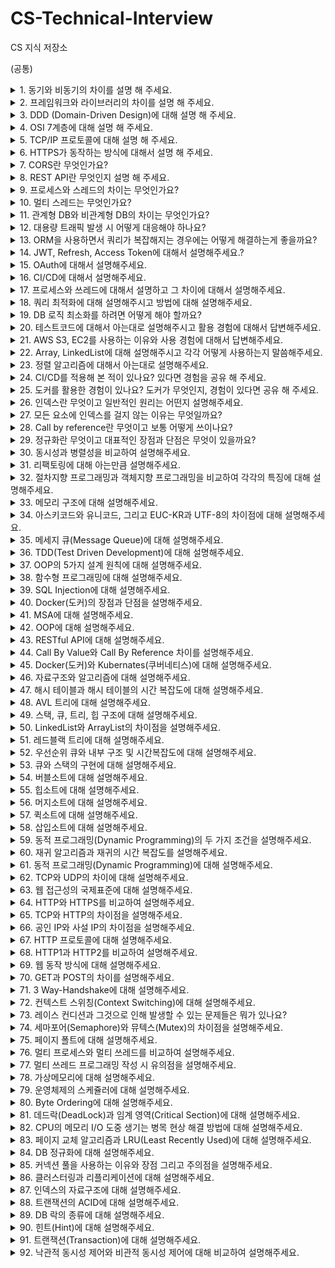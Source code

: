 # CS-Technical-Interview
CS 지식 저장소


(공통)

  <details>
    <summary>1. 동기와 비동기의 차이를 설명 해 주세요.</summary> 
    <br>
    <p>동기는 하나의 작업이 끝날 때까지 다른 작업을 시작하지 않고, 먼저 시작한 작업이 끝나면 새로운 작업을 시작하는 방식입니다. 작업이 직렬로 배치되어 실행되고, 작업 실행의 순서가 정해져 있는 것이 동기 방식입니다.</p>
    <p>비동기는 먼저 시작된 작업의 완료 여부와는 상관없이 새로운 작업을 시작하는 방식입니다. 작업이 병렬로 배치되어 실행되고, 작업의 순서가 확실하지 않아서 나중에 시작된 작업이 먼저 끝나는 경우도 발생합니다. 이와 같은 방식이 비동기 방식입니다.</p>
  </details>

  <details>
    <summary>2. 프레임워크와 라이브러리의 차이를 설명 해 주세요.</summary>
    <br>
    <p>프레임워크와 라이브러리의 주요 차이점은 제어의 흐름에 있습니다.</p>
    <p>프레임워크는 전체적인 프로그램의 흐름을 제어하는 구조나 틀입니다. 프레임워크가 정한 규칙과 구조 안에서 개발자는 필요한 부분을 채워 넣습니다. 예를 들어, 식당에서 메뉴를 선택할 수 있지만, 그 과정은 식당이 정한 흐름에 따릅니다.</p>
    <p>라이브러리는 일련의 함수나 메서드 모음이며, 개발자가 필요할 때 가져와서 사용합니다. 다시 말해, 개발자가 직접 제어합니다. 예를 들어, 책을 읽을 때 원하는 책을 직접 골라서 읽는 것과 같습니다.</p>
    <p>따라서, 라이브러리는 개발자가 선택하여 사용하는 도구이고, 프레임워크는 전체적인 틀과 규칙에 따라 개발을 진행하는 환경입니다.</p>
  </details>

  <details>
    <summary>3. DDD (Domain-Driven Design)에 대해 설명 해 주세요.</summary>
    <br>
    <p>Domain-Driven Design (DDD)은 복잡한 소프트웨어 프로젝트를 처리하기 위한 접근 방식으로, 비즈니스 도메인의 복잡성을 관리하고 반영하는 데 중점을 둡니다. DDD의 핵심은 소프트웨어의 구조와 언어가 그 비즈니스 도메인의 전문 용어와 밀접하게 일치해야 한다는 것입니다. 이 접근 방식을 통해 개발자와 비즈니스 전문가 간의 커뮤니케이션이 개선되고, 소프트웨어의 품질과 유지 보수성이 향상됩니다.

DDD는 크게 네 가지 기본 요소로 구성됩니다:

도메인 모델: 비즈니스 문제를 추상화한 모델로, 도메인의 핵심 개념과 관계를 표현합니다. 이 모델은 개발 과정 전반에 걸쳐 비즈니스 로직의 기반이 됩니다.

유비쿼터스 언어(Ubiquitous Language): 개발자와 비즈니스 전문가가 공유하는, 도메인 모델을 기반으로 한 언어입니다. 이 언어는 커뮤니케이션의 모호함을 줄이고, 모든 이해당사자가 동일한 용어를 사용하도록 보장합니다.

경계 컨텍스트(Bounded Context): 도메인이 서로 다른 모델을 가질 수 있는 명확한 경계를 정의합니다. 각 경계 컨텍스트 내에서는 유니크한 모델과 유비쿼터스 언어가 사용됩니다. 이를 통해 복잡성을 관리하고, 모델 간의 간섭을 최소화합니다.

도메인 로직의 패턴: DDD에서는 엔티티, 값 객체, 서비스, 리포지토리, 애그리게잇 등의 패턴을 사용하여 도메인 로직을 구조화하고 구현합니다. 이 패턴들은 도메인 모델을 효과적으로 설계하고 구현하는 데 도움을 줍니다.

DDD를 통해 개발팀은 비즈니스 요구 사항을 더 잘 이해하고, 유연하며 유지 보수가 용이한 소프트웨어를 개발할 수 있습니다.</p>
  </details>

  <details>
    <summary>4. OSI 7계층에 대해 설명 해 주세요.</summary>
    <br>
    <p>OSI 7계층 모델은 네트워크 통신에서 데이터가 전송되는 과정을 7개의 계층으로 나눈 것입니다. 각 계층은 특정 기능을 담당하며, 데이터가 상위 계층에서 하위 계층으로 내려가면서 필요한 헤더 정보가 추가되고, 받는 쪽에서는 이 과정이 역순으로 이루어지며 헤더를 해석합니다. 이 모델은 네트워크 문제를 진단하고 설계하는 데 유용합니다.

물리 계층(Physical Layer): 실제 전기적, 물리적 신호를 전송하는 계층입니다. 케이블, RJ45, 광섬유 등의 하드웨어가 여기에 해당합니다.

데이터 링크 계층(Data Link Layer): 네트워크에서 두 장치 간의 데이터 전송을 가능하게 하는 계층입니다. 이 계층은 MAC 주소를 사용하여 데이터의 오류 검출 및 재전송을 담당합니다. 이더넷, Wi-Fi가 여기에 속합니다.

네트워크 계층(Network Layer): 다른 네트워크로 데이터를 전송하는 기능을 담당합니다. 이 계층에서는 IP 주소를 사용하여 데이터를 목적지까지 라우팅합니다. 대표적으로 IP가 이에 해당합니다.

전송 계층(Transport Layer): 데이터의 전송을 관리하며, 통신을 위한 포트 번호를 사용합니다. TCP(신뢰성 있는 데이터 전송을 보장)와 UDP(더 빠르지만 신뢰성이 낮은 전송)가 이 계층에 속합니다.

세션 계층(Session Layer): 통신 세션을 관리하며, 데이터 교환의 시작과 끝을 담당합니다. 애플리케이션 간의 세션을 설정, 관리, 종료하는 역할을 합니다.

표현 계층(Presentation Layer): 데이터의 표현 형식(인코딩)을 담당합니다. 데이터 압축, 암호화, 변환 등을 처리하여 애플리케이션이 이해할 수 있는 형태로 변환합니다.

응용 계층(Application Layer): 최종 사용자와 직접적으로 상호작용하는 계층입니다. 웹 브라우저, 이메일 클라이언트 등 사용자가 사용하는 응용 프로그램이 여기에 속합니다.

이 계층적 접근 방식은 문제를 효율적으로 진단하고, 네트워크 기능을 분할하여 관리하기 용이하게 만듭니다.</p>
  </details>

  <details>
    <summary>5. TCP/IP 프로토콜에 대해 설명 해 주세요.</summary>
    <br>
    <p>TCP/IP(Transmission Control Protocol/Internet Protocol)는 인터넷상에서 데이터를 안전하게 전송하기 위한 표준 규약(프로토콜) 집합입니다. 이는 네트워크 통신의 주요 두 가지 기능을 담당합니다.

TCP(Transmission Control Protocol)는 데이터가 목적지에 안정적으로, 순서대로, 에러 없이 도달하도록 보장합니다. 데이터를 여러 패킷으로 나누어 전송하고, 수신측에서는 이를 다시 조립합니다. 전송 중 손실이나 오류가 발견되면, 해당 패킷은 재전송됩니다.

IP(Internet Protocol)는 데이터 패킷을 송신지에서 수신지로 올바르게 전달하기 위한 주소 지정과 라우팅(경로 결정)을 담당합니다. 각 기기는 고유한 IP 주소를 가지고 있어 인터넷 상에서 서로를 식별할 수 있습니다.

TCP/IP 모델은 데이터의 효율적이고 신뢰할 수 있는 전송을 보장하여, 인터넷의 기반이 되는 기술입니다.</p>
  </details>

  <details>
    <summary>6. HTTPS가 동작하는 방식에 대해서 설명 해 주세요.</summary>
    <br>
    <p>HTTPS는 웹 통신의 보안을 강화하기 위해 HTTP에 SSL/TLS 프로토콜을 결합한 것입니다. 이 프로토콜은 데이터의 안전한 전송을 보장하기 위해 데이터 암호화, 서버 인증, 데이터 무결성 보호 기능을 제공합니다. HTTPS의 주요 동작 방식은 다음과 같습니다:

연결 설정: 클라이언트(브라우저)와 서버 간의 연결 초기에 'SSL Handshake' 과정이 진행됩니다. 이 단계에서 클라이언트와 서버는 서로 통신에 사용할 암호화 방식을 협상합니다. 

서버 인증: 클라이언트는 서버로부터 받은 디지털 인증서를 검증하여 서버의 신뢰성을 확인합니다. 인증서에는 서버의 공개 키, 인증서 발급 기관(CA), 유효 기간 등이 포함되어 있습니다. 

키 교환: 서버와 클라이언트는 공개키 암호화를 사용하여 세션 키를 안전하게 교환합니다. 이 세션 키는 이후 세션 동안 데이터를 암호화하는 데 사용됩니다. 

데이터 전송: 세션 키를 사용하여 클라이언트와 서버 간에 전송되는 데이터는 모두 암호화됩니다. 이로써 데이터를 엿보거나 수정하는 중간자 공격으로부터 보호됩니다. 

연결 종료: 통신이 끝나면 세션 키는 폐기되며, 양측은 연결을 안전하게 종료합니다.

HTTPS는 웹 통신에서 중요한 보안 메커니즘을 제공하여 개인정보 보호와 데이터 보안을 강화합니다.


또는


HTTPS의 동작 방식은 크게 세 단계로 설명할 수 있습니다. 첫째, 클라이언트와 서버 사이의 보안 연결을 설정하기 위해 SSL 핸드셰이크 과정이 진행됩니다. 이 과정에서 서버는 자신의 인증서를 클라이언트에게 제공하고, 클라이언트는 이를 검증하여 서버의 신뢰성을 확인합니다. 둘째, 핸드셰이크를 통해 클라이언트와 서버는 데이터 암호화에 사용할 세션 키를 안전하게 교환합니다. 마지막으로, 이 세션 키를 사용하여 데이터를 암호화하고 전송함으로써 중간자 공격으로부터 정보를 보호합니다.</p>
  </details>

  <details>
    <summary>7. CORS란 무엇인가요?</summary>
    <br>
    <p>CORS는 Cross-Origin Resource Sharing의 약자로, 웹 애플리케이션에서 다른 도메인 간에 자원을 공유하기 위한 보안 메커니즘입니다. 웹 브라우저의 동일 출처 정책(Same-Origin Policy)으로 인해 다른 출처에서 데이터를 요청하는 경우 보안상의 이유로 차단됩니다. CORS는 이러한 보안 정책을 우회하고, 웹 애플리케이션 간에 안전하게 데이터를 교환할 수 있도록 해줍니다.</p>
  </details>

  <details>
    <summary>8. REST API란 무엇인지 설명 해 주세요.</summary>
    <br>
    <p>REST API는 Representational State Transfer Application Programming Interface의 약자로, 웹 서비스 간에 데이터를 교환하기 위한 아키텍처 스타일입니다. REST API는 HTTP 프로토콜을 사용하며, 리소스를 URI로 식별하고, 표준 HTTP 메서드(GET, POST, PUT, DELETE 등)를 통해 리소스를 조작합니다. 주요 특징은 무상태(stateless), 클라이언트-서버 구조, 캐시 가능성, 계층화 구조 등입니다. 이를 통해 다양한 시스템 간의 상호 운용성을 높이고, 확장성과 유지 보수성을 향상시킵니다.</p>
  </details>

  <details>
    <summary>9. 프로세스와 스레드의 차이는 무엇인가요?</summary>
    <br>
    <p>프로세스는 운영체제에서 독립적으로 실행되는 프로그램 단위로, 각기 별도의 메모리를 사용해 안정성이 높지만, 서로 통신하려면 복잡한 방법이 필요합니다. 반면, 스레드는 프로세스 내에서 실행되는 작은 작업 단위로, 같은 메모리를 공유해 빠르고 간단하게 통신할 수 있지만, 하나가 문제가 생기면 같은 프로세스 내 다른 스레드에도 영향을 줄 수 있습니다.</p>
  </details>

  <details>
    <summary>10. 멀티 스레드는 무엇인가요?</summary>
    <br>
    <p>멀티 스레드는 하나의 프로세스 내에서 여러 실행 흐름을 동시에 처리하는 기술입니다. 이를 통해 CPU 자원을 효율적으로 활용하고, 프로그램의 응답성을 향상시킬 수 있습니다. 예를 들어, 하나의 스레드가 파일을 읽는 동안 다른 스레드는 사용자 입력을 처리할 수 있습니다. 이를 통해 프로그램의 성능과 반응 속도를 높이는 것이 가능해집니다.

예를 들어, Java에서는 Thread 클래스를 확장하거나 Runnable 인터페이스를 구현하여 멀티 스레드를 쉽게 생성하고 관리할 수 있습니다.

멀티 스레딩을 사용하면 자원 공유 및 동기화 문제를 고려해야 하며, 적절한 동기화 메커니즘을 통해 데이터 무결성을 유지하는 것이 중요합니다.</p>
  </details>

  <details>
    <summary>11. 관계형 DB와 비관계형 DB의 차이는 무엇인가요?</summary>
    <br>
    <p>관계형 DB는 테이블 구조로 데이터를 저장하며, SQL을 사용해 정해진 스키마에 따라 데이터를 관리합니다. 정합성과 관계를 중시하며 복잡한 쿼리와 트랜잭션에 강점이 있습니다.

비관계형 DB는 테이블 구조가 아닌 다양한 형태(문서, 키-값, 그래프 등)로 데이터를 저장하며, 스키마가 유연합니다. 대량의 데이터를 분산 저장하고, 빠르게 확장할 수 있어 비정형 데이터 처리에 유리합니다.</p>
  </details>

  <details>
    <summary>12. 대용량 트래픽 발생 시 어떻게 대응해야 하나요?</summary>
    <br>
    <p>대용량 트래픽 발생 시, 우선 자동 스케일링을 통해 서버 인스턴스를 자동으로 늘려 트래픽을 효과적으로 분산 처리합니다. 또한, 로드 밸런싱을 활용해 여러 서버에 트래픽을 나누어 병목 현상을 방지합니다. 
      캐싱을 사용해 CDN이나 캐시 서버를 통해 서버 부하를 줄이고, 코드와 쿼리 최적화로 응답 시간을 단축시킵니다. 마지막으로, 실시간 모니터링을 통해 트래픽 상태를 지속적으로 파악하고, 이상 징후 발생 시 신속하게 대응합니다.</p>
  </details>

  <details>
    <summary>13. ORM을 사용하면서 쿼리가 복잡해지는 경우에는 어떻게 해결하는게 좋을까요?</summary>
    <br>
    <p>ORM 사용 시 쿼리가 복잡해지면, select_related나 prefetch_related로 불필요한 데이터를 배제해 쿼리를 최적화하고, 복잡한 경우에는 raw()를 이용해 직접 SQL을 작성합니다. 또한, 뷰(View)나 저장 프로시저를 활용해 데이터베이스 측에서 복잡한 로직을 처리하고, 쿼리 성능을 디버깅 및 프로파일링하여 병목을 최적화하는 방식으로 문제를 해결할 수 있습니다.</p>
  </details>

  <details>
    <summary>14. JWT, Refresh, Access Token에 대해서 설명해주세요.?</summary>
    <br>
    <p></p>
  </details>

  <details>
    <summary>15. OAuth에 대해서 설명해주세요.</summary>
    <br>
    <p></p>
  </details>

  <details>
    <summary>16. CI/CD에 대해서 설명해주세요.</summary>
    <br>
    <p></p>
  </details>

  <details>
    <summary>17. 프로세스와 쓰레드에 대해서 설명하고 그 차이에 대해서 설명해주세요.</summary>
    <br>
    <p></p>
  </details>

  <details>
    <summary>18. 쿼리 최적화에 대해 설명해주시고 방법에 대해 설명해주세요.</summary>
    <br>
    <p></p>
  </details>

  <details>
    <summary>19. DB 로직 최소화를 하려면 어떻게 해야 할까요?</summary>
    <br>
    <p></p>
  </details>

  <details>
    <summary>20. 테스트코드에 대해서 아는대로 설명해주시고 활용 경험에 대해서 답변해주세요.</summary>
    <br>
    <p></p>
  </details>

  <details>
    <summary>21. AWS S3, EC2를 사용하는 이유와 사용 경험에 대해서 답변해주세요.</summary>
    <br>
    <p></p>
  </details>

  <details>
    <summary>22. Array, LinkedList에 대해 설명해주시고 각각 어떻게 사용하는지 말씀해주세요.</summary>
    <br>
    <p></p>
  </details>

  <details>
    <summary>23. 정렬 알고리즘에 대해서 아는대로 설명해주세요.</summary>
    <br>
    <p></p>
  </details>

  <details>
    <summary>24. CI/CD를 적용해 본 적이 있나요? 있다면 경험을 공유 해 주세요.</summary>
    <br>
    <p></p>
  </details>

  <details>
    <summary>25. 도커를 활용한 경험이 있나요? 도커가 무엇인지, 경험이 있다면 공유 해 주세요.</summary>
    <br>
    <p></p>
  </details>

  <details>
    <summary>26. 인덱스란 무엇이고 일반적인 원리는 어떤지 설명해주세요.</summary>
    <br>
    <p></p>
  </details>

  <details>
    <summary>27. 모든 요소에 인덱스를 걸지 않는 이유는 무엇일까요?</summary>
    <br>
    <p></p>
  </details>

  <details>
    <summary>28. Call by reference란 무엇이고 보통 어떻게 쓰이나요?</summary>
    <br>
    <p></p>
  </details>

  <details>
    <summary>29. 정규화란 무엇이고 대표적인 장점과 단점은 무엇이 있을까요?</summary>
    <br>
    <p></p>
  </details>

  <details>
    <summary>30. 동시성과 병렬성을 비교하여 설명해주세요.</summary>
    <br>
    <p></p>
  </details>

  <details>
    <summary>31. 리팩토링에 대해 아는만큼 설명해주세요.</summary>
    <br>
    <p></p>
  </details>

  <details>
    <summary>32. 절차지향 프로그래밍과 객체지향 프로그래밍을 비교하여 각각의 특징에 대해 설명해주세요.</summary>
    <br>
    <p></p>
  </details>

  <details>
    <summary>33. 메모리 구조에 대해 설명해주세요.</summary>
    <br>
    <p></p>
  </details>

  <details>
    <summary>34. 아스키코드와 유니코드, 그리고 EUC-KR과 UTF-8의 차이점에 대해 설명해주세요.</summary>
    <br>
    <p></p>
  </details>

  <details>
    <summary>35. 메세지 큐(Message Queue)에 대해 설명해주세요.</summary>
    <br>
    <p></p>
  </details>

  <details>
    <summary>36. TDD(Test Driven Development)에 대해 설명해주세요.</summary>
    <br>
    <p></p>
  </details>

  <details>
    <summary>37. OOP의 5가지 설계 원칙에 대해 설명해주세요.</summary>
    <br>
    <p></p>
  </details>

  <details>
    <summary>38. 함수형 프로그래밍에 대해 설명해주세요.</summary>
    <br>
    <p></p>
  </details>

  <details>
    <summary>39. SQL Injection에 대해 설명해주세요.</summary>
    <br>
    <p></p>
  </details>

  <details>
    <summary>40. Docker(도커)의 장점과 단점을 설명해주세요.</summary>
    <br>
    <p></p>
  </details>

  <details>
    <summary>41. MSA에 대해 설명해주세요.</summary>
    <br>
    <p></p>
  </details>

  <details>
    <summary>42. OOP에 대해 설명해주세요.</summary>
    <br>
    <p></p>
  </details>

  <details>
    <summary>43. RESTful API에 대해 설명해주세요.</summary>
    <br>
    <p></p>
  </details>

  <details>
    <summary>44. Call By Value와 Call By Reference 차이를 설명해주세요.</summary>
    <br>
    <p></p>
  </details>

  <details>
    <summary>45. Docker(도커)와 Kubernates(쿠버네티스)에 대해 설명해주세요.</summary>
    <br>
    <p></p>
  </details>

  <details>
    <summary>46. 자료구조와 알고리즘에 대해 설명해주세요.</summary>
    <br>
    <p></p>
  </details>

  <details>
    <summary>47. 해시 테이블과 해시 테이블의 시간 복잡도에 대해 설명해주세요.</summary>
    <br>
    <p></p>
  </details>

  <details>
    <summary>48. AVL 트리에 대해 설명해주세요.</summary>
    <br>
    <p></p>
  </details>

  <details>
    <summary>49. 스택, 큐, 트리, 힙 구조에 대해 설명해주세요.</summary>
    <br>
    <p></p>
  </details>

  <details>
    <summary>50. LinkedList와 ArrayList의 차이점을 설명해주세요.</summary>
    <br>
    <p></p>
  </details>

  <details>
    <summary>51. 레드블랙 트리에 대해 설명해주세요.</summary>
    <br>
    <p></p>
  </details>

  <details>
    <summary>52. 우선순위 큐와 내부 구조 및 시간복잡도에 대해 설명해주세요.</summary>
    <br>
    <p></p>
  </details>

  <details>
    <summary>53. 큐와 스택의 구현에 대해 설명해주세요.</summary>
    <br>
    <p></p>
  </details>

  <details>
    <summary>54. 버블소트에 대해 설명해주세요.</summary>
    <br>
    <p></p>
  </details>

  <details>
    <summary>55. 힙소트에 대해 설명해주세요.</summary>
    <br>
    <p></p>
  </details>

  <details>
    <summary>56. 머지소트에 대해 설명해주세요.</summary>
    <br>
    <p></p>
  </details>

  <details>
    <summary>57. 퀵소트에 대해 설명해주세요.</summary>
    <br>
    <p></p>
  </details>

  <details>
    <summary>58. 삽입소트에 대해 설명해주세요.</summary>
    <br>
    <p></p>
  </details>

  <details>
    <summary>59. 동적 프로그래밍(Dynamic Programming)의 두 가지 조건을 설명해주세요.</summary>
    <br>
    <p></p>
  </details>

  <details>
    <summary>60. 재귀 알고리즘과 재귀의 시간 복잡도를 설명해주세요.</summary>
    <br>
    <p></p>
  </details>

  <details>
    <summary>61. 동적 프로그래밍(Dynamic Programming)에 대해 설명해주세요.</summary>
    <br>
    <p></p>
  </details>

  <details>
    <summary>62. TCP와 UDP의 차이에 대해 설명해주세요.</summary>
    <br>
    <p></p>
  </details>

  <details>
    <summary>63. 웹 접근성의 국제표준에 대해 설명해주세요.</summary>
    <br>
    <p></p>
  </details>

  <details>
    <summary>64. HTTP와 HTTPS를 비교하여 설명해주세요.</summary>
    <br>
    <p></p>
  </details>

  <details>
    <summary>65. TCP와 HTTP의 차이점을 설명해주세요.</summary>
    <br>
    <p></p>
  </details>

  <details>
    <summary>66. 공인 IP와 사설 IP의 차이점을 설명해주세요.</summary>
    <br>
    <p></p>
  </details>

  <details>
    <summary>67. HTTP 프로토콜에 대해 설명해주세요.</summary>
    <br>
    <p></p>
  </details>

  <details>
    <summary>68. HTTP1과 HTTP2를 비교하여 설명해주세요.</summary>
    <br>
    <p></p>
  </details>

  <details>
    <summary>69. 웹 동작 방식에 대해 설명해주세요.</summary>
    <br>
    <p></p>
  </details>

  <details>
    <summary>70. GET과 POST의 차이를 설명해주세요.</summary>
    <br>
    <p></p>
  </details>

  <details>
    <summary>71. 3 Way-Handshake에 대해 설명해주세요.</summary>
    <br>
    <p></p>
  </details>

  <details>
    <summary>72. 컨텍스트 스위칭(Context Switching)에 대해 설명해주세요.</summary>
    <br>
    <p></p>
  </details>

  <details>
    <summary>73. 레이스 컨디션과 그것으로 인해 발생할 수 있는 문제들은 뭐가 있나요?</summary>
    <br>
    <p></p>
  </details>

  <details>
    <summary>74. 세마포어(Semaphore)와 뮤텍스(Mutex)의 차이점을 설명해주세요.</summary>
    <br>
    <p></p>
  </details>

  <details>
    <summary>75. 페이지 폴트에 대해 설명해주세요.</summary>
    <br>
    <p></p>
  </details>

  <details>
    <summary>76. 멀티 프로세스와 멀티 쓰레드를 비교하여 설명해주세요.</summary>
    <br>
    <p></p>
  </details>

  <details>
    <summary>77. 멀티 쓰레드 프로그래밍 작성 시 유의점을 설명해주세요.</summary>
    <br>
    <p></p>
  </details>

  <details>
    <summary>78. 가상메모리에 대해 설명해주세요.</summary>
    <br>
    <p></p>
  </details>

  <details>
    <summary>79. 운영체제의 스케쥴러에 대해 설명해주세요.</summary>
    <br>
    <p></p>
  </details>

  <details>
    <summary>80. Byte Ordering에 대해 설명해주세요.</summary>
    <br>
    <p></p>
  </details>

  <details>
    <summary>81. 데드락(DeadLock)과 임계 영역(Critical Section)에 대해 설명해주세요.</summary>
    <br>
    <p></p>
  </details>

  <details>
    <summary>82. CPU의 메모리 I/O 도중 생기는 병목 현상 해결 방법에 대해 설명해주세요.</summary>
    <br>
    <p></p>
  </details>

  <details>
    <summary>83. 페이지 교체 알고리즘과 LRU(Least Recently Used)에 대해 설명해주세요.</summary>
    <br>
    <p></p>
  </details>

  <details>
    <summary>84. DB 정규화에 대해 설명해주세요.</summary>
    <br>
    <p></p>
  </details>

  <details>
    <summary>85. 커넥션 풀을 사용하는 이유와 장점 그리고 주의점을 설명해주세요.</summary>
    <br>
    <p></p>
  </details>

  <details>
    <summary>86. 클러스터링과 리플리케이션에 대해 설명해주세요.</summary>
    <br>
    <p></p>
  </details>

  <details>
    <summary>87. 인덱스의 자료구조에 대해 설명해주세요.</summary>
    <br>
    <p></p>
  </details>

  <details>
    <summary>88. 트랜잭션의 ACID에 대해 설명해주세요.</summary>
    <br>
    <p></p>
  </details>

  <details>
    <summary>89. DB 락의 종류에 대해 설명해주세요.</summary>
    <br>
    <p></p>
  </details>

  <details>
    <summary>90. 힌트(Hint)에 대해 설명해주세요.</summary>
    <br>
    <p></p>
  </details>

  <details>
    <summary>91. 트랜잭션(Transaction)에 대해 설명해주세요.</summary>
    <br>
    <p></p>
  </details>

  <details>
    <summary>92. 낙관적 동시성 제어와 비관적 동시성 제어에 대해 비교하여 설명해주세요.</summary>
    <br>
    <p></p>
  </details>

